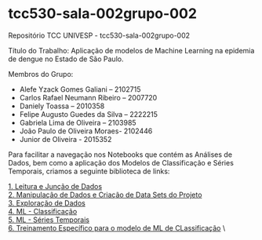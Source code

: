 # tcc530-sala-002grupo-002
Repositório TCC  UNIVESP - tcc530-sala-002grupo-002

Título do Trabalho: Aplicação de modelos de Machine Learning na epidemia de dengue no Estado de São Paulo.

Membros do Grupo:

- Alefe Yzack Gomes Galiani – 2102715 
- Carlos Rafael Neumann Ribeiro – 2007720 
- Daniely Toassa – 2010358 
- Felipe Augusto Guedes da Silva – 2222215 
- Gabriela Lima de Oliveira – 2103985 
- João Paulo de Oliveira Moraes- 2102446 
- Junior de Oliveira - 2015352 

Para facilitar a navegação nos Notebooks que contém as Análises de Dados, bem como a aplicação dos Modelos de Classificação e Séries Temporais, criamos a seguinte biblioteca de links:

[1. Leitura e Junção de Dados](notebooks/tcc_univesp_not1.ipynb) \
[2. Manipulação de Dados e Criação de Data Sets do Projeto](notebooks/tcc_univesp_not2.ipynb) \
[3. Exploração de Dados](notebooks/tcc_univesp_not5.ipynb) \
[4. ML - Classificação](notebooks/tcc_univesp_not3.ipynb) \
[5. ML - Séries Temporais](notebooks/tcc_univesp_not5.ipynb) \
[6. Treinamento Específico para o modelo de ML de CLassificação](notebooks/tcc_univesp_not31.ipynb) \

